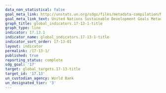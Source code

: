 ```yaml
---
data_non_statistical: false
goal_meta_link: http://unstats.un.org/sdgs/files/metadata-compilation/Metadata-Goal-17.pdf
goal_meta_link_text: United Nations Sustainable Development Goals Metadata (pdf 468kB)
graph_title: global_indicators.17-13-1-title
graph_type: line
indicator: 17.13.1
indicator_name: global_indicators.17-13-1-title
indicator_sort_order: 17-13-01
layout: indicator
permalink: /17-13-1/
published: true
reporting_status: complete
sdg_goal: '17'
target: global_targets.17-13-title
target_id: '17.13'
un_custodian_agency: World Bank
un_designated_tier: '3'
---
```

